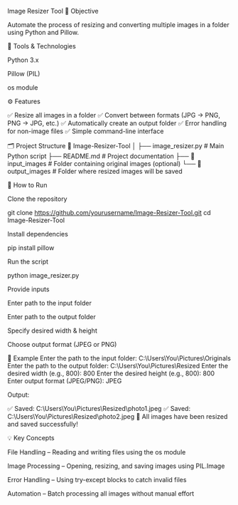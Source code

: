 Image Resizer Tool
📌 Objective

Automate the process of resizing and converting multiple images in a folder using Python and Pillow.

🧰 Tools & Technologies

Python 3.x

Pillow (PIL)

os module

⚙️ Features

✅ Resize all images in a folder
✅ Convert between formats (JPG → PNG, PNG → JPG, etc.)
✅ Automatically create an output folder
✅ Error handling for non-image files
✅ Simple command-line interface

🗂️ Project Structure
📁 Image-Resizer-Tool
│
├── image_resizer.py      # Main Python script
├── README.md             # Project documentation
├── 📂 input_images        # Folder containing original images (optional)
└── 📂 output_images       # Folder where resized images will be saved

🚀 How to Run

Clone the repository

git clone https://github.com/yourusername/Image-Resizer-Tool.git
cd Image-Resizer-Tool


Install dependencies

pip install pillow


Run the script

python image_resizer.py


Provide inputs

Enter path to the input folder

Enter path to the output folder

Specify desired width & height

Choose output format (JPEG or PNG)

🧩 Example
Enter the path to the input folder: C:\Users\You\Pictures\Originals
Enter the path to the output folder: C:\Users\You\Pictures\Resized
Enter the desired width (e.g., 800): 800
Enter the desired height (e.g., 800): 800
Enter output format (JPEG/PNG): JPEG


Output:

✅ Saved: C:\Users\You\Pictures\Resized\photo1.jpeg
✅ Saved: C:\Users\You\Pictures\Resized\photo2.jpeg
🎉 All images have been resized and saved successfully!

💡 Key Concepts

File Handling – Reading and writing files using the os module

Image Processing – Opening, resizing, and saving images using PIL.Image

Error Handling – Using try-except blocks to catch invalid files

Automation – Batch processing all images without manual effort
